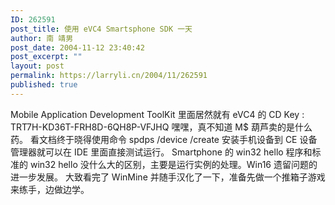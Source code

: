 ```yaml
---
ID: 262591
post_title: 使用 eVC4 Smartsphone SDK 一天
author: 南 靖男
post_date: 2004-11-12 23:40:42
post_excerpt: ""
layout: post
permalink: https://larryli.cn/2004/11/262591
published: true
---
```

Mobile Application Development ToolKit 里面居然就有 eVC4 的 CD Key : TRT7H-KD36T-FRH8D-6QH8P-VFJHQ 嘿嘿，真不知道 M$ 葫芦卖的是什么药。
看文档终于晓得使用命令 spdps /device /create 安装手机设备到 CE 设备管理器就可以在 IDE 里面直接测试运行。
Smartphone 的 win32 hello 程序和标准的 win32 hello 没什么大的区别，主要是运行实例的处理。Win16 遗留问题的进一步发展。
大致看完了 WinMine 并随手汉化了一下，准备先做一个推箱子游戏来练手，边做边学。